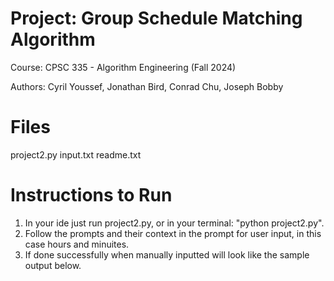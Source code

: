 # Project: Group Schedule Matching Algorithm
Course: CPSC 335 - Algorithm Engineering (Fall 2024)

Authors: Cyril Youssef, Jonathan Bird, Conrad Chu, Joseph Bobby

# Files 
project2.py
input.txt
readme.txt

# Instructions to Run 
1. In your ide just run project2.py, or in your terminal: "python project2.py".
2. Follow the prompts and their context in the prompt for user input, in this case hours and minuites.
3. If done successfully when manually inputted will look like the sample output below.


